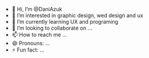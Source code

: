 - 👋 Hi, I’m @DaniAzuk
- 👀 I’m interested in graphic design, wed design and ux
- 🌱 I’m currently learning UX and programing
- 💞️ I’m looking to collaborate on ...
- 📫 How to reach me ...
- 😄 Pronouns: ...
- ⚡ Fun fact: ...

<!---
DaniAzuk/DaniAzuk is a ✨ special ✨ repository because its `README.md` (this file) appears on your GitHub profile.
You can click the Preview link to take a look at your changes.
--->
